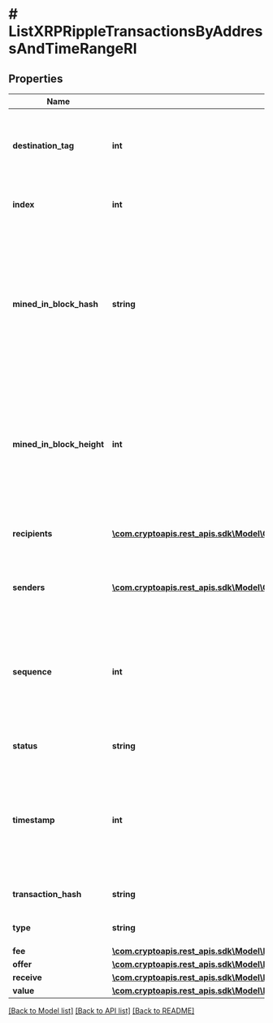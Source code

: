 # # ListXRPRippleTransactionsByAddressAndTimeRangeRI

## Properties

Name | Type | Description | Notes
------------ | ------------- | ------------- | -------------
**destination_tag** | **int** | A destination tag is a value used to discern the holder of the Ripple (XRP) being deposited or withdrawn. | [optional]
**index** | **int** | Represents the index position of the transaction in the block. |
**mined_in_block_hash** | **string** | Represents the hash of the block where this transaction was mined/confirmed for first time. The hash is defined as a cryptographic digital fingerprint made by hashing the block header twice through the SHA256 algorithm. |
**mined_in_block_height** | **int** | Represents the hight of the block where this transaction was mined/confirmed for first time. The height is defined as the number of blocks in the blockchain preceding this specific block. |
**recipients** | [**\com.cryptoapis.rest_apis.sdk\Model\GetXRPRippleTransactionDetailsByTransactionIDRIRecipientsInner[]**](GetXRPRippleTransactionDetailsByTransactionIDRIRecipientsInner.md) | Represents an object of addresses that receive the transactions. |
**senders** | [**\com.cryptoapis.rest_apis.sdk\Model\GetXRPRippleTransactionDetailsByTransactionIDRISendersInner[]**](GetXRPRippleTransactionDetailsByTransactionIDRISendersInner.md) | Represents an object of addresses that provide the funds. |
**sequence** | **int** | Defines the transaction input&#39;s sequence as an integer, which is is used when transactions are replaced with newer versions before LockTime. |
**status** | **string** | Defines the status of the transaction. |
**timestamp** | **int** | Defines the exact date/time in Unix Timestamp when this transaction was mined, confirmed or first seen in Mempool, if it is unconfirmed. |
**transaction_hash** | **string** | Represents the hash of the XRP transaction. |
**type** | **string** | Specifies the type of the transaction. |
**fee** | [**\com.cryptoapis.rest_apis.sdk\Model\ListXRPRippleTransactionsByAddressRIFee**](ListXRPRippleTransactionsByAddressRIFee.md) |  |
**offer** | [**\com.cryptoapis.rest_apis.sdk\Model\ListXRPRippleTransactionsByAddressRIOffer**](ListXRPRippleTransactionsByAddressRIOffer.md) |  |
**receive** | [**\com.cryptoapis.rest_apis.sdk\Model\ListXRPRippleTransactionsByAddressRIReceive**](ListXRPRippleTransactionsByAddressRIReceive.md) |  |
**value** | [**\com.cryptoapis.rest_apis.sdk\Model\ListXRPRippleTransactionsByAddressRIValue**](ListXRPRippleTransactionsByAddressRIValue.md) |  |

[[Back to Model list]](../../README.md#models) [[Back to API list]](../../README.md#endpoints) [[Back to README]](../../README.md)
